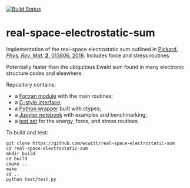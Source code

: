 [![Build Status](https://travis-ci.com/wcwitt/real-space-electrostatic-sum.svg?branch=master)](https://travis-ci.com/wcwitt/real-space-electrostatic-sum)
# real-space-electrostatic-sum

Implementation of the real-space electrostatic sum outlined in [Pickard, *Phys. Rev. Mat.* **2**, 013806, 2018](https://doi.org/10.1103/PhysRevMaterials.2.013806). Includes force and stress routines.

Potentially faster than the ubiquitous Ewald sum found in many electronic structure codes and elsewhere.

Repository contains:

* a [Fortran module](source/real_space_electrostatic_sum.f90) with the main routines;
* a [C-style interface](source/c_real_space_electrostatic_sum.f90);
* a [Python wrapper](python/real_space_electrostatic_sum.py) built with ctypes;
* a [Jupyter notebook](https://nbviewer.jupyter.org/github/wcwitt/real-space-electrostatic-sum/blob/master/python/benchmarking.ipynb) with examples and benchmarking;
* a [test set](test/test.py) for the energy, force, and stress routines.

To build and test:

```
git clone https://github.com/wcwitt/real-space-electrostatic-sum
cd real-space-electrostatic-sum
mkdir build
cd build
cmake ..
make
cd ..
python test/test.py
```
